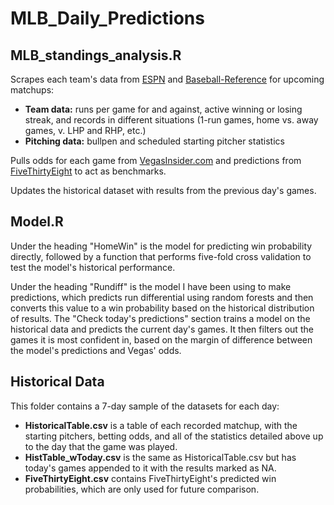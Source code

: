 # MLB_Daily_Predictions

## MLB_standings_analysis.R

Scrapes each team's data from [ESPN](http://proxy.espn.com/mlb/standings?type=expanded&group=9) and [Baseball-Reference](baseball-reference.com) for upcoming matchups:
* **Team data:** runs per game for and against, active winning or losing streak, and records in different situations (1-run games, home vs. away games, v. LHP and RHP, etc.)
* **Pitching data:** bullpen and scheduled starting pitcher statistics

Pulls odds for each game from [VegasInsider.com](http://www.vegasinsider.com/mlb/odds/las-vegas/) and predictions from [FiveThirtyEight](https://projects.fivethirtyeight.com/2017-mlb-predictions/games/) to act as benchmarks.

Updates the historical dataset with results from the previous day's games.


## Model.R

Under the heading "HomeWin" is the model for predicting win probability directly, followed by a function that performs five-fold cross validation to test the model's historical performance.

Under the heading "Rundiff" is the model I have been using to make predictions, which predicts run differential using random forests and then converts this value to a win probability based on the historical distribution of results. The "Check today's predictions" section trains a model on the historical data and predicts the current day's games. It then filters out the games it is most confident in, based on the margin of difference between the model's predictions and Vegas' odds.


## Historical Data

This folder contains a 7-day sample of the datasets for each day:
* **HistoricalTable.csv** is a table of each recorded matchup, with the starting pitchers, betting odds, and all of the statistics detailed above up to the day that the game was played.
* **HistTable_wToday.csv** is the same as HistoricalTable.csv but has today's games appended to it with the results marked as NA.
* **FiveThirtyEight.csv** contains FiveThirtyEight's predicted win probabilities, which are only used for future comparison.
